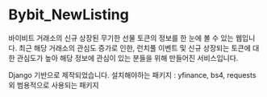 # Bybit_NewListing

바이비트 거래소의 신규 상장된 무기한 선물 토큰의 정보를 한 눈에 볼 수 있는 웹입니다.
최근 해당 거래소의 관심도 증가로 인한, 런치풀 이벤트 및 신규 상장되는 토큰에 대한 관심도가 높아 해당 정보에 관심이 있는 분들을 위해 만들어진 서비스입니다.

Django 기반으로 제작되었습니다.
설치해야하는 패키지 : yfinance, bs4, requests 외 범용적으로 사용되는 패키지
